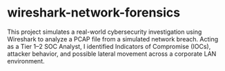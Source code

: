 # wireshark-network-forensics
This project simulates a real-world cybersecurity investigation using Wireshark to analyze a PCAP file from a simulated network breach. Acting as a Tier 1–2 SOC Analyst, I identified Indicators of Compromise (IOCs), attacker behavior, and possible lateral movement across a corporate LAN environment.
